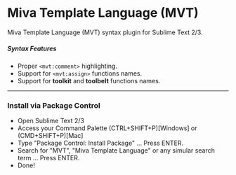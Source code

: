 # Miva Template Language (MVT)
Miva Template Language (MVT) syntax plugin for Sublime Text 2/3.

##### Syntax Features
* Proper `<mvt:comment>` highlighting.
* Support for `<mvt:assign>` functions names.
* Support for __toolkit__ and __toolbelt__ functions names.

---

### Install via Package Control
* Open Sublime Text 2/3
* Access your Command Palette (CTRL+SHIFT+P)[Windows] or (CMD+SHIFT+P)[Mac]
* Type "Package Control: Install Package" ... Press ENTER.
* Search for "MVT", "Miva Template Language" or any simular search term ... Press ENTER.
* Done!
